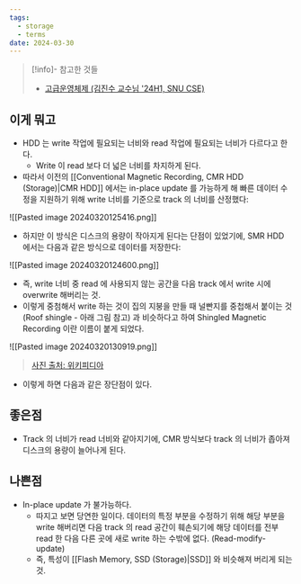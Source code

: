 ```yaml
---
tags:
  - storage
  - terms
date: 2024-03-30
---
```

> [!info]- 참고한 것들
> - [고급운영체제 (김진수 교수님 '24H1, SNU CSE)](http://csl.snu.ac.kr/courses/4190.568/2024-1/)

## 이게 뭐고

- HDD 는 write 작업에 필요되는 너비와 read 작업에 필요되는 너비가 다르다고 한다.
	- Write 이 read 보다 더 넓은 너비를 차지하게 된다.
- 따라서 이전의 [[Conventional Magnetic Recording, CMR HDD (Storage)|CMR HDD]] 에서는 in-place update 를 가능하게 해 빠른 데이터 수정을 지원하기 위해 write 너비를 기준으로 track 의 너비를 산정했다:

![[Pasted image 20240320125416.png]]

- 하지만 이 방식은 디스크의 용량이 작아지게 된다는 단점이 있었기에, SMR HDD 에서는 다음과 같은 방식으로 데이터를 저장한다:

![[Pasted image 20240320124600.png]]

- 즉, write 너비 중 read 에 사용되지 않는 공간을 다음 track 에서 write 시에 overwrite 해버리는 것.
- 이렇게 중첨해서 write 하는 것이 집의 지붕을 만들 때 널빤지를 중첩해서 붙이는 것 (Roof shingle - 아래 그림 참고) 과 비슷하다고 하여 Shingled Magnetic Recording 이란 이름이 붙게 되었다.

![[Pasted image 20240320130919.png]]
> [사진 출처: 위키피디아](https://en.wikipedia.org/wiki/Roof_shingle)

- 이렇게 하면 다음과 같은 장단점이 있다.

## 좋은점

- Track 의 너비가 read 너비와 같아지기에, CMR 방식보다 track 의 너비가 좁아져 디스크의 용량이 늘어나게 된다.

## 나쁜점

- In-place update 가 불가능하다.
	- 따지고 보면 당연한 일이다. 데이터의 특정 부분을 수정하기 위해 해당 부분을 write 해버리면 다음 track 의 read 공간이 훼손되기에 해당 데이터를 전부 read 한 다음 다른 곳에 새로 write 하는 수밖에 없다. (Read-modify-update)
	- 즉, 특성이 [[Flash Memory, SSD (Storage)|SSD]] 와 비슷해져 버리게 되는 것.